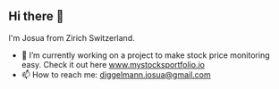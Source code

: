 ## Hi there 👋

I'm Josua from Zirich Switzerland.

- 🔭 I’m currently working on a project to make stock price monitoring easy. Check it out here www.mystocksportfolio.io 
- 📫 How to reach me: diggelmann.josua@gmail.com
